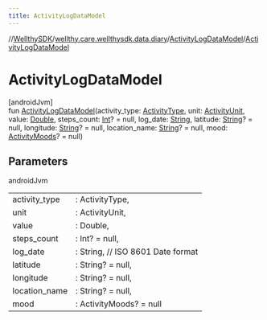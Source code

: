 ```yaml
---
title: ActivityLogDataModel
---
```

//[WellthySDK](../../../index.html)/[wellthy.care.wellthysdk.data.diary](../index.html)/[ActivityLogDataModel](index.html)/[ActivityLogDataModel](-activity-log-data-model.html)



# ActivityLogDataModel



[androidJvm]\
fun [ActivityLogDataModel](-activity-log-data-model.html)(activity_type: [ActivityType](../-activity-type/index.html), unit: [ActivityUnit](../-activity-unit/index.html), value: [Double](https://kotlinlang.org/api/latest/jvm/stdlib/kotlin/-double/index.html), steps_count: [Int](https://kotlinlang.org/api/latest/jvm/stdlib/kotlin/-int/index.html)? = null, log_date: [String](https://kotlinlang.org/api/latest/jvm/stdlib/kotlin/-string/index.html), latitude: [String](https://kotlinlang.org/api/latest/jvm/stdlib/kotlin/-string/index.html)? = null, longitude: [String](https://kotlinlang.org/api/latest/jvm/stdlib/kotlin/-string/index.html)? = null, location_name: [String](https://kotlinlang.org/api/latest/jvm/stdlib/kotlin/-string/index.html)? = null, mood: [ActivityMoods](../-activity-moods/index.html)? = null)



## Parameters


androidJvm

| | |
|---|---|
| activity_type | : ActivityType, |
| unit | : ActivityUnit, |
| value | : Double, |
| steps_count | : Int? = null, |
| log_date | : String, // ISO 8601 Date format |
| latitude | : String? = null, |
| longitude | : String? = null, |
| location_name | : String? = null, |
| mood | : ActivityMoods? = null |




